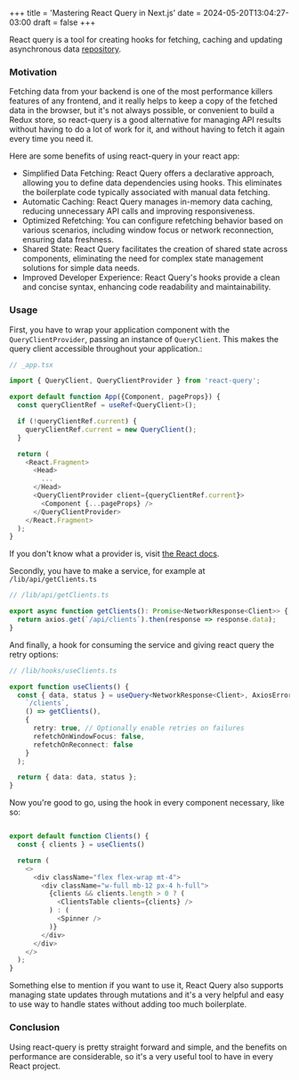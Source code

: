 +++
title = 'Mastering React Query in Next.js'
date = 2024-05-20T13:04:27-03:00
draft = false
+++

React query is a tool for creating hooks for fetching, caching and updating asynchronous data [repository](https://github.com/TanStack/query).

### Motivation

Fetching data from your backend is one of the most performance killers features of any frontend, and it really helps to keep a copy of the fetched data in the browser, but it's not always possible, or convenient to build a Redux store, so react-query is a good alternative for managing API results without having to do a lot of work for it, and without having to fetch it again every time you need it.

Here are some benefits of using react-query in your react app:

  - Simplified Data Fetching: React Query offers a declarative approach, allowing you to define data dependencies using hooks. This eliminates the boilerplate code typically associated with manual data fetching.
  - Automatic Caching: React Query manages in-memory data caching, reducing unnecessary API calls and improving responsiveness.
  - Optimized Refetching: You can configure refetching behavior based on various scenarios, including window focus or network reconnection, ensuring data freshness.
  - Shared State: React Query facilitates the creation of shared state across components, eliminating the need for complex state management solutions for simple data needs.
  - Improved Developer Experience: React Query's hooks provide a clean and concise syntax, enhancing code readability and maintainability.

### Usage

First, you have to wrap your application component with the `QueryClientProvider`, passing an instance of `QueryClient`. This makes the query client accessible throughout your application.:

``` typescript
// _app.tsx

import { QueryClient, QueryClientProvider } from 'react-query';

export default function App({Component, pageProps}) {
  const queryClientRef = useRef<QueryClient>();

  if (!queryClientRef.current) {
    queryClientRef.current = new QueryClient();
  }

  return (
    <React.Fragment>
      <Head>
        ...
      </Head>
      <QueryClientProvider client={queryClientRef.current}>
        <Component {...pageProps} />
      </QueryClientProvider>
    </React.Fragment>
  );
}
```

If you don't know what a provider is, visit [the React docs](https://reactjs.org/docs/context.html).

Secondly, you have to make a service, for example at `/lib/api/getClients.ts`

``` typescript
// /lib/api/getClients.ts

export async function getClients(): Promise<NetworkResponse<Client>> {
  return axios.get(`/api/clients`).then(response => response.data);
}
```

And finally, a hook for consuming the service and giving react query the retry options:


``` typescript
// /lib/hooks/useClients.ts

export function useClients() {
  const { data, status } = useQuery<NetworkResponse<Client>, AxiosError>(
    `/clients`,
    () => getClients(),
    {
      retry: true, // Optionally enable retries on failures
      refetchOnWindowFocus: false,
      refetchOnReconnect: false
    }
  );

  return { data: data, status };
}

```

Now you're good to go, using the hook in every component necessary, like so:

``` typescript

export default function Clients() {
  const { clients } = useClients()

  return (
    <>
      <div className="flex flex-wrap mt-4">
        <div className="w-full mb-12 px-4 h-full">
          {clients && clients.length > 0 ? (
            <ClientsTable clients={clients} />
          ) : (
            <Spinner />
          )}
        </div>
      </div>
    </>
  );
}

```

Something else to mention if you want to use it, React Query also supports managing state updates through mutations and it's a very helpful and easy to use way to handle states without adding too much boilerplate.

### Conclusion

Using react-query is pretty straight forward and simple, and the benefits on performance are considerable, so it's a very useful tool to have in every React project.